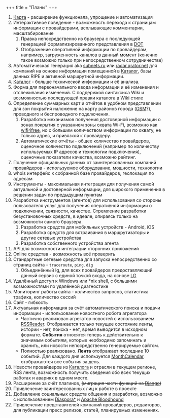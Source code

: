 +++
title = "Планы"
+++

1. [Карта](/links/) - расширение функционала, упрощение и автоматизация
 1. Интерактивное поведение - возможность перехода к страницам информации с провайдерами, всплывающие комментарии, масштабирование
      1. Правка непосредственно из браузера с последующей генерацией формализированного представления в [DOT](https://ru.wikipedia.org/wiki/DOT_(язык))
      1. Отображение оперативной информации по провайдерам, например, загруженность каналов в данный момент (конечно такое возможно только при непосредственном сотрудничестве)
 1. Автоматическая генерация aka [subnets.ru](http://subnets.ru/as_graph.php) или [radar.qrator.net](http://radar.qrator.net/graph?asnum=65535) для компаний на основе информации помещенной в [Каталог](/dir/), базы данных RIPE и активной маршрутной информации.
1. [Каталог](/dir/) - больше технической информации и её анализа.
 1. Форма для первоначального ввода информации и её изменения и отслеживания изменений. С поддержкой синтаксиса Wiki и возможностью последующей правки каталога в Wiki стиле
 1. Определение суммарных карт и отчётов в удобном представлении для зон покрытия наложение на карту районов города ([OSM](http://openstreetmap.ru)?), проводного и беспроводного подключения.
      1. Разработка механизмов получения достоверной информации о зонах покрытия с указанием зоны охвата Wi-Fi, возможно как [wifi4free](http://wifi4free.ru/volgograd/), но с большим количеством информации по охвату, не только адрес, и привязкой к провайдеру.
      1. Автоматические отчёты - общее количество провайдеров, оценочное количество подключений (например по количеству используемых IP адресов и технологии подключения), оценочные показатели качества, возможно рейтинг.
 1. Получение официальных данных от заинтересованных компаний провайдеров - используемое оборудование, мощности, технологии
 1. whois интерфейс к собранной базе провайдеров, геолокация по адресам
1. Инструменты - максимальная интеграция для получения самой актуальной и достоверной информации, для широкого применения в решении задач по предыдущим пунктам
 1. Разработка инструментов (агентов) для использования со стороны пользователя услуг для получения оперативной информации о подключении, связности, качестве. Стремление разработки безустановочных средств, в идеале, опираясь только на возможности самого браузера.
      1. Разработка средств для мобильных устройств - Android, iOS
      1. Разработка средств для встраивания в маршрутизаторы и другие сетевые устройства
      1. Разработка собственного устройства агента
 1. API для возможности интеграции сторонних приложений
1. Online средства - возможность всё проверить
 1. Стандартные сетевые средства для запуска непосредственно со страниц сайта - `traceroute`, `ping`, `dig`
      1. Объединённый lg, для всех провайдеров предоставляющий данный сервис с единой точкой входа, на основе [LG](http://wiki.version6.net/)
 1. Удалённый доступ к Windows или *nix shell, с большими возможностями по удалённой диагностике
 1. Мониторинг работы сайта - количество запросов, статистика трафика, количество сессий
1. Сайт - гибкость
 1. Актуальная информация за счёт автоматического поиска и подачи информации - использование новостного робота агрегатора
      - Частично реализован агрегатор новостей с использованием [RSSReader](http://moinmo.in/MacroMarket/RSSReader). Отображается только текущее состояние ленты, истории - нет, поиска - нет, время выводится в исходном формате. **События** относятся теперь к действительно к значимым событиям, которые необходимо запоминать и хранить, или новости непосредственно генерируемые сайтом.
      - Полностью реализовано. **Лента** отображает последние 10 событий. Для каждого дня используется [MonthCalendar](http://moinmo.in/MacroMarket/MonthCalendar), отображаются все события за день.
 1. Новости провайдеров из [Каталога](/dir/) и отрасли в текущем регионе, RSS лента, возможность получить сведения обо всех текущих работах и авариях в одном месте.
 1. Расширение за счёт плагинов, ~~(миграция части функций на [Django](https://ru.wikipedia.org/wiki/Django))~~
1. Привлечение заинтересованных лиц к работе в проекте
 1. Добавление социальных средств общения и разработки, возможно с использованием [Diaspora*](https://ru.wikipedia.org/wiki/Diaspora_(социальная_сеть)) и [Apache Bloodhound](https://wikipedia.org/wiki/Apache_Bloodhound)
 1. Привлечение представителей компаний провайдеров, редакторов, для публикации пресс релизов, статей, планируемых изменениях. 